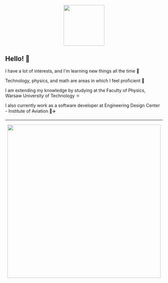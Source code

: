 <p align="center">
  <img src="https://cdn.discordapp.com/avatars/697961565403611256/0b678f8bdb823613df4d581cd597e3b7.webp?size=2048" width=130 />
</p>

## Hello! 👋

I have a lot of interests, and I'm learning new things all the time 🌱 

Technology, physics, and math are areas in which I feel proficient 💪

I am extending my knowledge by studying at the Faculty of Physics, Warsaw University of Technology ⚛️

I also currently work as a software developer at Engineering Design Center - Institute of Aviation 🚀✈️
<hr>

<!--![yoggys's GitHub stats](https://github-readme-stats.vercel.app/api?username=yoggys&count_private=true&show_icons=true&theme=radical&)-->
<p align="center">
  <img src="https://github-readme-stats.vercel.app/api?username=yoggys&count_private=true&show_icons=true&theme=radical&" width=490 />
</p>

<!-- <p align="left">
  <img src="https://cr-ss-service.azurewebsites.net/api/ScreenShot?widget=summary&username=yoggys&badges=2&show-header=false&style=--header-bg-color:%23000;--border-radius:10px" width=490 />
</p>
 -->
